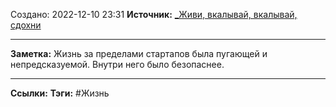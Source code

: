 Создано: 2022-12-10 23:31
**Источник:** [_Живи, вкалывай, вкалывай, сдохни](_Живи,%20вкалывай,%20вкалывай,%20сдохни.md)
***
**Заметка:**  Жизнь за пределами стартапов была пугающей и непредсказуемой. Внутри него было безопаснее.
***
**Ссылки:** 
**Тэги:** #Жизнь 



